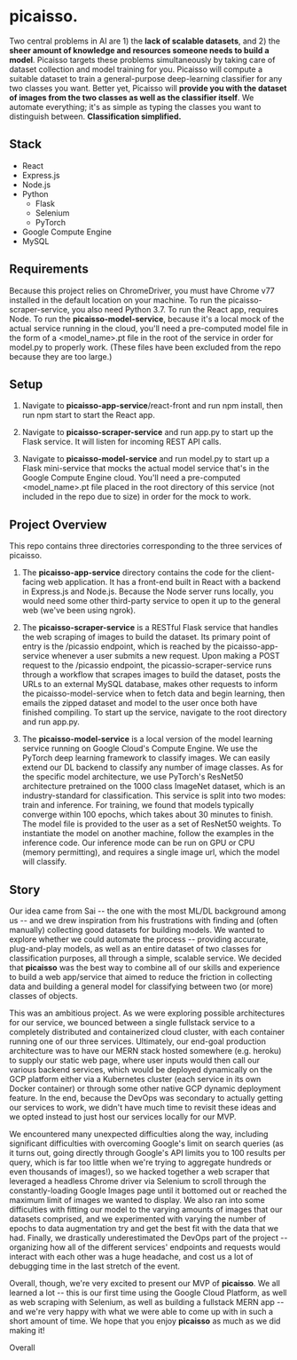 # picaisso.
Two central problems in AI are 1) the **lack of scalable datasets**, and 2) the **sheer amount of knowledge and resources someone needs to build a model**. Picaisso targets these problems simultaneously by taking care of dataset collection and model training for you. Picaisso will compute a suitable dataset to train a general-purpose deep-learning classifier for any two classes you want. Better yet, Picaisso will **provide you with the dataset of images from the two classes as well as the classifier itself**. We automate everything; it's as simple as typing the classes you want to distinguish between. **Classification simplified.**

## Stack 

* React
* Express.js 
* Node.js 
* Python 
  * Flask 
  * Selenium 
  * PyTorch 
* Google Compute Engine 
* MySQL

## Requirements 
Because this project relies on ChromeDriver, you must have Chrome v77 installed in the default location on your machine. To run the picaisso-scraper-service, you also need Python 3.7. To run the React app, requires Node. To run the **picaisso-model-service**, because it's a local mock of the actual service running in the cloud, you'll need a pre-computed model file in the form of a <model_name>.pt file in the root of the service in order for model.py to properly work. (These files have been excluded from the repo because they are too large.) 

## Setup 

1. Navigate to **picaisso-app-service**/react-front and run npm install, then run npm start to start the React app. 

2. Navigate to **picaisso-scraper-service** and run app.py to start up the Flask service. It will listen for incoming REST API calls. 

3. Navigate to **picaisso-model-service** and run model.py to start up a Flask mini-service that mocks the actual model service that's in the Google Compute Engine cloud. You'll need a pre-computed <model_name>.pt file placed in the root directory of this service (not included in the repo due to size) in order for the mock to work. 


## Project Overview
This repo contains three directories corresponding to the three services of picaisso. 

1. The **picaisso-app-service** directory contains the code for the client-facing web application. It has a front-end built in React with a backend in Express.js and Node.js. Because the Node server runs locally, you would need some other third-party service to open it up to the general web (we've been using ngrok). 

2. The **picaisso-scraper-service** is a RESTful Flask service that handles the web scraping of images to build the dataset. Its primary point of entry is the /picassio endpoint, which is reached by the picaisso-app-service whenever a user submits a new request. Upon making a POST request to the /picassio endpoint, the picassio-scraper-service runs through a workflow that scrapes images to build the dataset, posts the URLs to an external MySQL database, makes other requests to inform the picaisso-model-service when to fetch data and begin learning, then emails the zipped dataset and model to the user once both have finished compiling. To start up the service, navigate to the root directory and run app.py.

3. The **picaisso-model-service** is a local version of the model learning service running on Google Cloud's Compute Engine. We use the PyTorch deep learning framework to classify images. We can easily extend our DL backend to classify any number of image classes. As for the specific model architecture, we use PyTorch's ResNet50 architecture pretrained on the 1000 class ImageNet dataset, which is an industry-standard for classification. This service is split into two modes: train and inference. For training, we found that models typically converge within 100 epochs, which takes about 30 minutes to finish. The model file is provided to the user as a set of ResNet50 weights. To instantiate the model on another machine, follow the examples in the inference code. Our inference mode can be run on GPU or CPU (memory permitting), and requires a single image url, which the model will classify.

## Story 
Our idea came from Sai -- the one with the most ML/DL background among us -- and we drew inspiration from his frustrations with finding and (often manually) collecting good datasets for building models. We wanted to explore whether we could automate the process -- providing accurate, plug-and-play models, as well as an entire dataset of two classes for classification purposes, all through a simple, scalable service. We decided that **picaisso** was the best way to combine all of our skills and experience to build a web app/service that aimed to reduce the friction in collecting data and building a general model for classifying between two (or more) classes of objects. 

This was an ambitious project. As we were exploring possible architectures for our service, we bounced between a single fullstack service to a completely distributed and containerized cloud cluster, with each container running one of our three services. Ultimately, our end-goal production architecture was to have our MERN stack hosted somewhere (e.g. heroku) to supply our static web page, where user inputs would then call our various backend services, which would be deployed dynamically on the GCP platform either via a Kubernetes cluster (each service in its own Docker container) or through some other native GCP dynamic deployment feature. In the end, because the DevOps was secondary to actually getting our services to work, we didn't have much time to revisit these ideas and we opted instead to just host our services locally for our MVP. 

We encountered many unexpected difficulties along the way, including significant difficulties with overcoming Google's limit on search queries (as it turns out, going directly through Google's API limits you to 100 results per query, which is far too little when we're trying to aggregate hundreds or even thousands of images!), so we hacked together a web scraper that leveraged a headless Chrome driver via Selenium to scroll through the constantly-loading Google Images page until it bottomed out or reached the maximum limit of images we wanted to display. We also ran into some difficulties with fitting our model to the varying amounts of images that our datasets comprised, and we experimented with varying the number of epochs to data augmentation try and get the best fit with the data that we had. Finally, we drastically underestimated the DevOps part of the project -- organizing how all of the different services' endpoints and requests would interact with each other was a huge headache, and cost us a lot of debugging time in the last stretch of the event. 

Overall, though, we're very excited to present our MVP of **picaisso**. We all learned a lot -- this is our first time using the Google Cloud Platform, as well as web scraping with Selenium, as well as building a fullstack MERN app -- and we're very happy with what we were able to come up with in such a short amount of time. We hope that you enjoy **picaisso** as much as we did making it! 

Overall 
